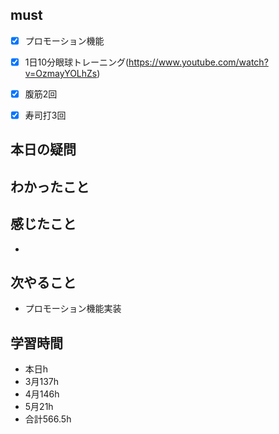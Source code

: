 

## must
- [x] プロモーション機能
 
- [x] 1日10分眼球トレーニング(https://www.youtube.com/watch?v=OzmayYOLhZs)
- [x] 腹筋2回
- [x] 寿司打3回

## 本日の疑問


## わかったこと

 




## 感じたこと
 - 


## 次やること
  - プロモーション機能実装

## 学習時間
  - 本日h
  - 3月137h
  - 4月146h
  - 5月21h
  - 合計566.5h
